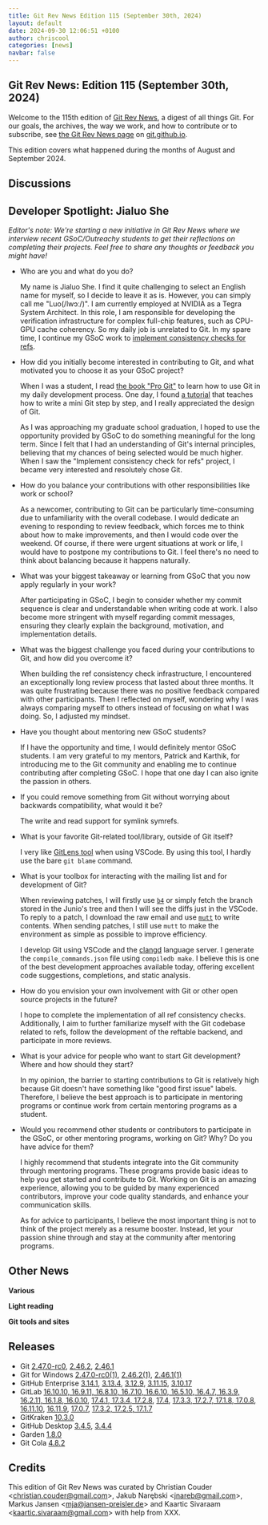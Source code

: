 ```yaml
---
title: Git Rev News Edition 115 (September 30th, 2024)
layout: default
date: 2024-09-30 12:06:51 +0100
author: chriscool
categories: [news]
navbar: false
---
```


## Git Rev News: Edition 115 (September 30th, 2024)

Welcome to the 115th edition of [Git Rev News](https://git.github.io/rev_news/rev_news/),
a digest of all things Git. For our goals, the archives, the way we work, and how to contribute or to
subscribe, see [the Git Rev News page](https://git.github.io/rev_news/rev_news/) on [git.github.io](http://git.github.io).

This edition covers what happened during the months of August and September 2024.

## Discussions

<!---
### General
-->

<!---
### Reviews
-->

<!---
### Support
-->

## Developer Spotlight: Jialuo She

_Editor's note: We're starting a new initiative in Git Rev News where
 we interview recent GSoC/Outreachy students to get their reflections
 on completing their projects. Feel free to share any thoughts or
 feedback you might have!_

* Who are you and what do you do?

  My name is Jialuo She. I find it quite challenging to select an English
  name for myself, so I decide to leave it as is. However, you can simply
  call me "Luo(/lwɔː/)". I am currently employed at NVIDIA as a Tegra
  System Architect. In this role, I am responsible for developing the
  verification infrastructure for complex full-chip features, such as
  CPU-GPU cache coherency. So my daily job is unrelated to Git. In my
  spare time, I continue my GSoC work to
  [implement consistency checks for refs](https://summerofcode.withgoogle.com/programs/2024/projects/ukm4PTEF).

* How did you initially become interested in contributing to Git,
  and what motivated you to choose it as your GSoC project?

  When I was a student, I read [the book "Pro Git"](https://git-scm.com/book/en/v2)
  to learn how to use Git in my daily development process. One day, I
  found [a tutorial](https://www.leshenko.net/p/ugit/) that teaches
  how to write a mini Git step by step, and I really appreciated the
  design of Git.

  As I was approaching my graduate school graduation, I hoped to use the
  opportunity provided by GSoC to do something meaningful for the long
  term. Since I felt that I had an understanding of Git's internal
  principles, believing that my chances of being selected would be much
  higher. When I saw the "Implement consistency check for refs" project,
  I became very interested and resolutely chose Git.

* How do you balance your contributions with other responsibilities
  like work or school?

  As a newcomer, contributing to Git can be particularly time-consuming
  due to unfamiliarity with the overall codebase. I would dedicate an
  evening to responding to review feedback, which forces me to think
  about how to make improvements, and then I would code over the weekend.
  Of course, if there were urgent situations at work or life, I would have
  to postpone my contributions to Git. I feel there's no need to think
  about balancing because it happens naturally.

* What was your biggest takeaway or learning from GSoC that you now
  apply regularly in your work?

  After participating in GSoC, I begin to consider whether my commit
  sequence is clear and understandable when writing code at work. I also
  become more stringent with myself regarding commit messages, ensuring
  they clearly explain the background, motivation, and implementation
  details.

* What was the biggest challenge you faced during your contributions
   to Git, and how did you overcome it?

  When building the ref consistency check infrastructure, I encountered
  an exceptionally long review process that lasted about three months.
  It was quite frustrating because there was no positive feedback compared
  with other participants. Then I reflected on myself, wondering why I
  was always comparing myself to others instead of focusing on what I was
  doing. So, I adjusted my mindset.

* Have you thought about mentoring new GSoC students?

  If I have the opportunity and time, I would definitely mentor GSoC
  students. I am very grateful to my mentors, Patrick and Karthik, for
  introducing me to the Git community and enabling me to continue
  contributing after completing GSoC. I hope that one day I can also
  ignite the passion in others.

* If you could remove something from Git without worrying about
  backwards compatibility, what would it be?

  The write and read support for symlink symrefs.

* What is your favorite Git-related tool/library, outside of Git
  itself?

  I very like [GitLens tool](https://gitlens.amod.io/) when using
  VSCode. By using this tool, I hardly use the bare `git blame` command.

* What is your toolbox for interacting with the mailing list and for
  development of Git?

  When reviewing patches, I will firstly use [`b4`](https://b4.docs.kernel.org/en/latest/)
  or simply fetch the branch stored in the Junio's tree and then I will
  see the diffs just in the VSCode. To reply to a patch, I download the
  raw email and use [`mutt`](http://www.mutt.org/) to write contents.
  When sending patches, I still use `mutt` to make the environment as
  simple as possible to improve efficiency.

  I develop Git using VSCode and the [clangd](https://clangd.llvm.org/)
  language server. I generate the `compile_commands.json` file using
  `compiledb make`. I believe this is one of the best development
  approaches available today, offering excellent code suggestions,
  completions, and static analysis.

* How do you envision your own involvement with Git or other open
  source projects in the future?

  I hope to complete the implementation of all ref consistency checks.
  Additionally, I aim to further familiarize myself with the Git codebase
  related to refs, follow the development of the reftable backend, and
  participate in more reviews.

* What is your advice for people who want to start Git development?
  Where and how should they start?

  In my opinion, the barrier to starting contributions to Git is relatively
  high because Git doesn't have something like "good first issue" labels.
  Therefore, I believe the best approach is to participate in mentoring
  programs or continue work from certain mentoring programs as a student.

* Would you recommend other students or contributors to participate in
  the GSoC, or other mentoring programs, working on Git? Why? Do you
  have advice for them?

  I highly recommend that students integrate into the Git community
  through mentoring programs. These programs provide basic ideas to help you
  get started and contribute to Git. Working on Git is an amazing experience,
  allowing you to be guided by many experienced contributors, improve your
  code quality standards, and enhance your communication skills.

  As for advice to participants, I believe the most important thing is not to
  think of the project merely as a resume booster. Instead, let your passion
  shine through and stay at the community after mentoring programs.


## Other News

__Various__


__Light reading__

<!---
__Easy watching__
-->

__Git tools and sites__


## Releases

+ Git [2.47.0-rc0](https://public-inbox.org/git/xmqqv7yijq33.fsf@gitster.g/),
[2.46.2](https://public-inbox.org/git/xmqqa5fyytg0.fsf@gitster.g/),
[2.46.1](https://public-inbox.org/git/xmqqikuytbxd.fsf@gitster.g/)
+ Git for Windows [2.47.0-rc0(1)](https://github.com/git-for-windows/git/releases/tag/v2.47.0-rc0.windows.1),
[2.46.2(1)](https://github.com/git-for-windows/git/releases/tag/v2.46.2.windows.1),
[2.46.1(1)](https://github.com/git-for-windows/git/releases/tag/v2.46.1.windows.1)
+ GitHub Enterprise [3.14.1](https://help.github.com/enterprise-server@3.14/admin/release-notes#3.14.1),
[3.13.4](https://help.github.com/enterprise-server@3.13/admin/release-notes#3.13.4),
[3.12.9](https://help.github.com/enterprise-server@3.12/admin/release-notes#3.12.9),
[3.11.15](https://help.github.com/enterprise-server@3.11/admin/release-notes#3.11.15),
[3.10.17](https://help.github.com/enterprise-server@3.10/admin/release-notes#3.10.17)
+ GitLab [16.10.10, 16.9.11, 16.8.10, 16.7.10, 16.6.10, 16.5.10, 16.4.7, 16.3.9, 16.2.11, 16.1.8, 16.0.10](https://about.gitlab.com/releases/2024/09/25/patch-release-gitlab-16-10-10-released/),
[17.4.1, 17.3.4, 17.2.8](https://about.gitlab.com/releases/2024/09/25/patch-release-gitlab-17-4-1-released/),
[17.4](https://about.gitlab.com/releases/2024/09/19/gitlab-17-4-released/),
[17.3.3, 17.2.7, 17.1.8, 17.0.8, 16.11.10](https://about.gitlab.com/releases/2024/09/17/patch-release-gitlab-17-3-3-released/),
[16.11.9](https://about.gitlab.com/releases/2024/09/11/gitlab-16-11-9-released/),
[17.0.7](https://about.gitlab.com/releases/2024/09/11/gitlab-17-0-7-released/),
[17.3.2, 17.2.5, 17.1.7](https://about.gitlab.com/releases/2024/09/11/patch-release-gitlab-17-3-2-released/)
+ GitKraken [10.3.0](https://help.gitkraken.com/gitkraken-client/current/)
+ GitHub Desktop [3.4.5](https://desktop.github.com/release-notes/),
[3.4.4](https://desktop.github.com/release-notes/)
+ Garden [1.8.0](https://github.com/garden-rs/garden/releases/tag/v1.8.0)
+ Git Cola [4.8.2](https://github.com/git-cola/git-cola/releases/tag/v4.8.2)

## Credits

This edition of Git Rev News was curated by
Christian Couder &lt;<christian.couder@gmail.com>&gt;,
Jakub Narębski &lt;<jnareb@gmail.com>&gt;,
Markus Jansen &lt;<mja@jansen-preisler.de>&gt; and
Kaartic Sivaraam &lt;<kaartic.sivaraam@gmail.com>&gt;
with help from XXX.
